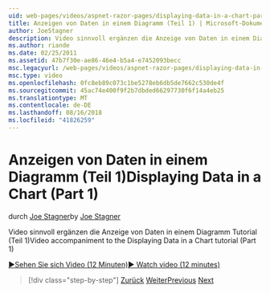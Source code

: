 ```yaml
---
uid: web-pages/videos/aspnet-razor-pages/displaying-data-in-a-chart-part-1
title: Anzeigen von Daten in einem Diagramm (Teil 1) | Microsoft-Dokumentation
author: JoeStagner
description: Video sinnvoll ergänzen die Anzeige von Daten in einem Diagramm Tutorial (Teil 1)
ms.author: riande
ms.date: 02/25/2011
ms.assetid: 47b7f30e-ae86-46e4-b5a4-e7452093becc
msc.legacyurl: /web-pages/videos/aspnet-razor-pages/displaying-data-in-a-chart-part-1
msc.type: video
ms.openlocfilehash: 0fc8eb89c073c1be5278eb6db5de7662c530de4f
ms.sourcegitcommit: 45ac74e400f9f2b7dbded66297730f6f14a4eb25
ms.translationtype: MT
ms.contentlocale: de-DE
ms.lasthandoff: 08/16/2018
ms.locfileid: "41826259"
---
```

<a name="displaying-data-in-a-chart-part-1"></a><span data-ttu-id="f5a66-103">Anzeigen von Daten in einem Diagramm (Teil 1)</span><span class="sxs-lookup"><span data-stu-id="f5a66-103">Displaying Data in a Chart (Part 1)</span></span>
====================
<span data-ttu-id="f5a66-104">durch [Joe Stagner](https://github.com/JoeStagner)</span><span class="sxs-lookup"><span data-stu-id="f5a66-104">by [Joe Stagner](https://github.com/JoeStagner)</span></span>

<span data-ttu-id="f5a66-105">Video sinnvoll ergänzen die Anzeige von Daten in einem Diagramm Tutorial (Teil 1)</span><span class="sxs-lookup"><span data-stu-id="f5a66-105">Video accompaniment to the Displaying Data in a Chart tutorial (Part 1)</span></span>

[<span data-ttu-id="f5a66-106">&#9654;Sehen Sie sich Video (12 Minuten)</span><span class="sxs-lookup"><span data-stu-id="f5a66-106">&#9654; Watch video (12 minutes)</span></span>](https://channel9.msdn.com/Blogs/ASP-NET-Site-Videos/displaying-data-in-a-chart-part-1)

> [!div class="step-by-step"]
> <span data-ttu-id="f5a66-107">[Zurück](displaying-data-in-a-grid.md)
> [Weiter](displaying-data-in-a-chart-part-2.md)</span><span class="sxs-lookup"><span data-stu-id="f5a66-107">[Previous](displaying-data-in-a-grid.md)
[Next](displaying-data-in-a-chart-part-2.md)</span></span>
